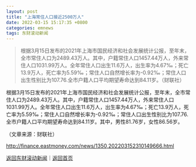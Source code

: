 ```yaml
---
layout: post
title: "上海常住人口接近2500万人"
date: 2022-03-15 15:17:35 +0800
categories: emnews
tags: 东财滚动新闻
---
```

> 根据3月15日发布的2021年上海市国民经济和社会发展统计公报，至年末，全市常住人口为2489.43万人。其中，户籍常住人口1457.44万人，外来常住人口1031.99万人。全年常住人口出生11.6万人，出生率为4.67‰；死亡13.9万人，死亡率为5.59‰；常住人口自然增长率为-0.92‰；常住人口出生性别比为107.76.全市户籍人口平均期望寿命达到84.11岁。（财联社）

<p>根据3月15日发布的2021年上海市国民经济和社会发展统计公报，至年末，全市常住人口为2489.43万人。其中，户籍常住人口1457.44万人，外来常住人口1031.99万人。全年常住人口出生11.6万人，出生率为4.67‰；死亡13.9万人，死亡率为5.59‰；常住人口自然增长率为-0.92‰；常住人口出生性别比为107.76.全市户籍人口平均期望寿命达到84.11岁。其中，男性81.76岁，女性86.56岁。</p><p class="em_media">（文章来源：财联社）</p>

<http://finance.eastmoney.com/news/1350,202203152310149666.html>

[返回东财滚动新闻](//finews.withounder.com/emnews/)｜[返回首页](//finews.withounder.com/)
